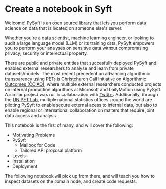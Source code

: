 # Create a notebook in Syft

Welcome!
PySyft is an [open source library](https://github.com/openmined/pysyft) that lets you perform data science on data that is located on someone else's server.

Whether you're a data scientist, machine learning engineer, or looking to audit a large language model (LLM) or its training data, PySyft empowers you to perform your analyses on sensitive data without compromising privacy, security or intellectual property. 

There are public and private entities that succesfully deployed PySyft and enabled external researchers to analyse and learn from private datasets/models. The most recent precedent on advancing algorithmic transparency using PETs is [Christchurch Call Initiative on Algorithmic Outcomes (CCIAO)](https://www.christchurchcall.com/media-and-resources/news-and-updates/christchurch-call-initiative-on-algorithmic-outcomes/), where multiple external researchers conducted projects on internal production algorithms at Microsoft and DailyMotion using PySyft. A similar project was run in collaboration with [Twitter](https://blog.openmined.org/announcing-our-partnership-with-twitter-to-advance-algorithmic-transparency/). Additionally,  through the  [UN PET Lab](https://www.economist.com/science-and-technology/the-un-is-testing-technology-that-processes-data-confidentially/21807385), multiple national statistics offices around the world are piloting PySyft to enable secure external acess to internal data, but also to enable regional or international collaboration on matters that require joint data access and analysis.

This notebook is the first of many, and will cover the following:
- Motivating Problems
- PySyft
   - Mailbox for Code
   - Tailored API proposal platform
- Levels
- Installation
- Deployment
    
    
The following notebook will pick up from there, and will teach you how to inspect datasets on the domain node, and create code requests.